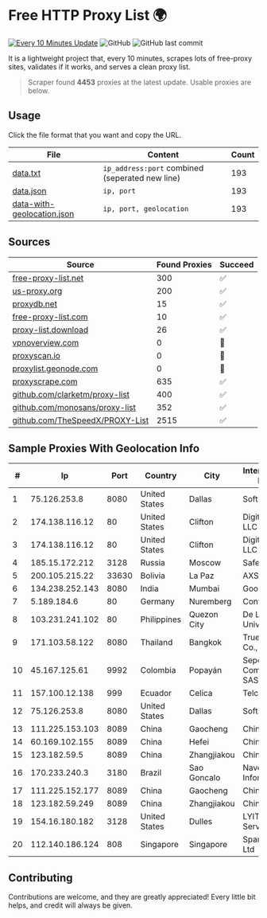 
# Free HTTP Proxy List 🌍

[![Every 10 Minutes Update](https://github.com/mertguvencli/http-proxy-list/actions/workflows/main.yml/badge.svg?branch=main)](https://github.com/mertguvencli/http-proxy-list/actions/workflows/main.yml)
![GitHub](https://img.shields.io/github/license/mertguvencli/http-proxy-list)
![GitHub last commit](https://img.shields.io/github/last-commit/mertguvencli/http-proxy-list)

It is a lightweight project that, every 10 minutes, scrapes lots of free-proxy sites, validates if it works, and serves a clean proxy list.


> Scraper found **4453** proxies at the latest update. Usable proxies are below.

## Usage

Click the file format that you want and copy the URL.


|File|Content|Count|
|----|-------|-----|
|[data.txt](https://raw.githubusercontent.com/mertguvencli/http-proxy-list/main/proxy-list/data.txt)|`ip_address:port` combined (seperated new line)|193|
|[data.json](https://raw.githubusercontent.com/mertguvencli/http-proxy-list/main/proxy-list/data.json)|`ip, port`|193|
|[data-with-geolocation.json](https://raw.githubusercontent.com/mertguvencli/http-proxy-list/main/proxy-list/data-with-geolocation.json)|`ip, port, geolocation`|193|

## Sources

|Source|Found Proxies|Succeed|
|------|-------------|-------|
|[free-proxy-list.net](https://free-proxy-list.net)|300|✅|
|[us-proxy.org](https://www.us-proxy.org)|200|✅|
|[proxydb.net](http://proxydb.net)|15|✅|
|[free-proxy-list.com](https://free-proxy-list.com/?page=&port=&type%5B%5D=http&type%5B%5D=https&up_time=0&search=Search)|10|✅|
|[proxy-list.download](https://www.proxy-list.download/HTTP)|26|✅|
|[vpnoverview.com](https://vpnoverview.com/privacy/anonymous-browsing/free-proxy-servers)|0|🚫|
|[proxyscan.io](https://www.proxyscan.io)|0|🚫|
|[proxylist.geonode.com](https://proxylist.geonode.com/api/proxy-list?limit=300&page=1&sort_by=lastChecked&sort_type=desc&protocols=http,https)|0|🚫|
|[proxyscrape.com](https://api.proxyscrape.com/v2/?request=displayproxies&protocol=http&timeout=10000&country=all&ssl=all&anonymity=all)|635|✅|
|[github.com/clarketm/proxy-list](https://raw.githubusercontent.com/clarketm/proxy-list/master/proxy-list-raw.txt)|400|✅|
|[github.com/monosans/proxy-list](https://raw.githubusercontent.com/monosans/proxy-list/main/proxies/http.txt)|352|✅|
|[github.com/TheSpeedX/PROXY-List](https://raw.githubusercontent.com/TheSpeedX/PROXY-List/master/http.txt)|2515|✅|


## Sample Proxies With Geolocation Info

|#|Ip|Port|Country|City|Internet Service Provider|
|-|--|----|-------|----|-------------------------|
|1|75.126.253.8|8080|United States|Dallas|SoftLayer|
|2|174.138.116.12|80|United States|Clifton|DigitalOcean, LLC|
|3|174.138.116.12|80|United States|Clifton|DigitalOcean, LLC|
|4|185.15.172.212|3128|Russia|Moscow|SafeData LLC|
|5|200.105.215.22|33630|Bolivia|La Paz|AXS Bolivia S. A.|
|6|134.238.252.143|8080|India|Mumbai|Google LLC|
|7|5.189.184.6|80|Germany|Nuremberg|Contabo GmbH|
|8|103.231.241.102|80|Philippines|Quezon City|De La Salle University|
|9|171.103.58.122|8080|Thailand|Bangkok|True Internet Co., Ltd.|
|10|45.167.125.61|9992|Colombia|Popayán|Sepcom Comunicaciones SAS|
|11|157.100.12.138|999|Ecuador|Celica|Telconet S.A|
|12|75.126.253.8|8080|United States|Dallas|SoftLayer|
|13|111.225.153.103|8089|China|Gaocheng|Chinanet|
|14|60.169.102.155|8089|China|Hefei|Chinanet|
|15|123.182.59.5|8089|China|Zhangjiakou|Chinanet|
|16|170.233.240.3|3180|Brazil|Sao Goncalo|Navenet Informatica Ltda|
|17|111.225.152.177|8089|China|Gaocheng|Chinanet|
|18|123.182.59.249|8089|China|Zhangjiakou|Chinanet|
|19|154.16.180.182|3128|United States|Dulles|LYIT Internet Services|
|20|112.140.186.124|808|Singapore|Singapore|Sparkstation Pte Ltd|



## Contributing

Contributions are welcome, and they are greatly appreciated! Every
little bit helps, and credit will always be given.

